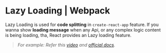 # Lazy Loading | Webpack

Lazy Loading is used for **code splitting** in `create-react-app` feature. If you wanna show **loading message** when any Api, or any complex logic content is being loading, tha, React provides an Lazy loading feature.

> *For example: Refer this [video](https://www.youtube.com/watch?v=ZOpf_ueF65A) and [official docs](https://reactjs.org/docs/code-splitting.html).*
